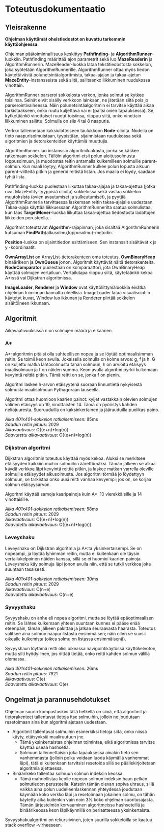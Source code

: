 # Toteutusdokumentaatio

## Yleisrakenne

**Ohjelman käyttämät oheistiedostot on kuvattu tarkemmin käyttöohjeessa.**

Ohjelman päätoiminnallisuus keskittyy **Pathfinding**- ja **AlgorithmRunner**-luokkiin. Pathfinding määrittää ajon parametrit sekä luo **MazeReaderin** ja AlgorithmRunnerin. MazeReader-luokka lataa tekstitiedostosta sokkelon, joka syötetään AlgorithmRunnerille. AlgorithmRunner ottaa myös tiedon käytettävästä polunetsintäalgoritmista, takaa-ajajan ja takaa-ajetun **MazeEntity**-instansseista sekä siitä, sallitaanko liikkuminen ruudukossa vinottain.

AlgorithmRunner parseroi sokkelosta verkon, jonka solmut se kytkee toisiinsa. Seinät eivät sisälly verkkoon lainkaan, ne jätetään siitä pois jo parserointivaiheessa. Näin polunetsintäalgoritmin ei tarvitse käyttää aikaa tarkistaakseen, onko ruutu kuljettava vai ei (paitsi ovien tapauksessa). Se, kytketäänkö vinottaiset ruudut toisiinsa, riippuu siitä, onko vinottain liikkuminen sallittu. Solmulla on siis 4 tai 8 naapuria.

Verkko tallennetaan kaksiulotteiseen taulukkoon **Node**-olioita. Nodella on tieto naapurisolmuistaan, tyypistään, sijainnistaan ruudukossa sekä algoritmien ja tietorakenteiden käyttämiä muuttujia.

AlgorithmRunner luo instanssin algoritmiluokasta, jonka se käskee ratkomaan sokkelon. Tällöin algoritmi etsii polun aloitussolmusta loppusolmuun, ja muodostaa reitin antamalla kulkemilleen solmuille parent-solmun. Kun maali löytyy, AlgorithmRunner kulkee polun lopusta alkuun parent-viitteitä pitkin ja generoi reitistä listan. Jos maalia ei löydy, saadaan tyhjä lista.

Pathfinding-luokka puolestaan liikuttaa takaa-ajajaa ja takaa-ajettua (jotka ovat MazeEntity-tyyppisiä olioita) sokkelossa sekä vastaa sokkelon muutoksista (ovien avautumiset ja sulkeutumiset), ja pyytää AlgorithmRunneria tarvittaessa laskemaan reitin takaa-ajajalle uudestaan. Takaa-ajaja käyttää liikkuessaan AlgorithmRunnerilta saatua solmulistaa, kun taas **TargetMover**-luokka liikuttaa takaa-ajettua tiedostosta ladattujen liikkeiden perusteella.

Algoritmit toteuttavat **Algorithm**-rajapinnan, joka sisältää AlgorithmRunnerin kutsuman **FindPath**(alkusolmu,loppusolmu)-metodin.

**Position**-luokka on sijaintitiedon esittämiseen. Sen instanssit sisältävät x ja y -koordinaatit.

**OwnArrayList** on ArrayList-tietorakenteen oma toteutus, **OwnBinaryHeap** binäärikeon ja **OwnQueue** jonon. Algoritmit käyttävät näitä tietorakenteita. **NodeComparator** puolestaan on komparaattori, jota OwnBinaryHeap käyttää solmujen vertailuun. Vertailutapa riippuu siitä, käytetäänkö kekoa A*:ssä vai Dijkstran algoritmissa.

**ImageLoader**, **Renderer** ja **Window** ovat käyttöliittymäluokkia eivätkä ohjelman toiminnan kannalta oleellisia. ImageLoader lataa visualisointiin käytetyt kuvat, Window luo ikkunan ja Renderer piirtää sokkelon sisältöineen ikkunaan.

## Algoritmit

Aikavaativuuksissa n on solmujen määrä ja e kaarien.

### A*

A*-algoritmin pitäisi olla suhteellisen nopea ja se löytää optimaalisimman reitin. Se toimii keon avulla. Jokaisella solmulla on kolme arvoa: g, f ja h. G on kuljettu matka lähtösolmusta tähän solmuun, h on arvioitu etäisyys maalisolmuun ja f on näiden summa. Keon avulla algoritmi pyrkii kulkemaan kevyintä reittiä pitkin. Tämä reitti on se, jonka f on pienin.

Algoritmi laskee h-arvon etäisyytenä suoraan linnuntietä nykyisestä solmusta maalisolmuun Pythagoraan lauseella.

Algoritmi ottaa huomioon kaarien painot: kyljet vastakkain olevien solmujen välinen etäisyys on 10, vinottaisten 14. Tämä on pyöristys kahden neliöjuuresta. Suoruuduilla on kaksinkertainen ja jääruuduilla puolikas paino.

*Aika 401x401-sokkelon ratkaisemiseen:* 85ms<br />
*Saadun reitin pituus:* 2029<br />
*Aikavaativuus:* O((e+n)*log(n))<br />
*Saavutettu aikavaativuus:* O((e+n)*log(n))<br />

### Dijkstran algoritmi

Dijkstran algoritmin toteutus käyttää myös kekoa. Aluksi se merkitsee etäisyyden kaikkiin muihin solmuihin äärettömäksi. Tämän jälkeen se alkaa käydä verkkoa läpi kevyintä reittiä pitkin, ja laskee matkan varrella oleville solmuille etäisyydet alkusolmusta. Jos algoritmi törmää jo löydettyyn solmuun, se tarkistaa onko uusi reitti vanhaa kevyempi; jos on, se korjaa solmun etäisyysarvon.

Algoritmi käyttää samoja kaaripainoja kuin A*: 10 vierekkäisille ja 14 vinottaisille.

*Aika 401x401-sokkelon ratkaisemiseen:* 58ms<br />
*Saadun reitin pituus:* 2029<br />
*Aikavaativuus:* O((e+n)*log(n))<br />
*Saavutettu aikavaativuus:* O((e+n)*log(n))<br />

### Leveyshaku

Leveyshaku on Dijkstran algoritmia ja A*:ta yksinkertaisempi. Se on nopeampi, ja löytää lyhimmän reitin, mutta ei kuitenkaan ole täysin vertailukelpoinen näiden kanssa, sillä se ei huomioi kaarien painoja. Leveyshaku käy solmuja läpi jonon avulla niin, että se tutkii verkkoa joka suuntaan tasaisesti.

*Aika 401x401-sokkelon ratkaisemiseen:* 30ms<br />
*Saadun reitin pituus:* 2029<br />
*Aikavaativuus:* O(n+e)<br />
*Saavutettu aikavaativuus:* O(n+e)<br />

### Syvyyshaku

Syvyyshaku on anhe eli nopea algoritmi, mutta se löytää epäoptimaalisen reitin. Se lähtee kulkemaan yhteen suuntaan kunnes ei pääse enää eteenpäin, tämän jälkeen pakittaa ja jatkaa seuraavasta haarasta. Toteutus valitsee aina solmun naapurilistasta ensimmäisen; näin ollen se suosii oikealle kulkemista (oikea solmu on listassa ensimmäisenä).

Syvyyshaun löytämä reitti olisi oikeassa navigointikäytössä käyttökelvoton, mutta silti hyödyllinen, jos riittää tietää, onko reitti kahden solmun välillä olemassa.

*Aika 401x401-sokkelon ratkaisemiseen:* 26ms<br />
*Saadun reitin pituus:* 7921<br />
*Aikavaativuus:* O(e)<br />
*Saavutettu aikavaativuus:* O(e)<br />

## Ongelmat ja parannusehdotukset

Ohjelman suurin kompastuskivi tällä hetkellä on siinä, että algoritmit ja tietorakenteet tallentavat tietoja itse solmuihin, jolloin ne joudutaan resetoimaan aina kun algoritmi ajetaan uudestaan.
* Algoritmit tallentavat solmuihin esimerkiksi tietoja siitä, onko niissä käyty, etäisyyksiä maaliruutuun jne.
  * Tämä yksinkertaistaa ohjelman toimintaa, eikä algoritmissa tarvitse käyttää useaa hashsetiä.
  * Solmuun tallennettaisiin joka tapauksessa ainakin tieto sen vanhemmasta (jolloin polku voidaan luoda käymällä vanhemmat läpi), tätä ei kuitenkaan tarvitsisi resetoida sillä se päällekirjoitetaan algoritmia ajettaessa.
* Binäärikeko tallentaa solmuun solmun indeksin keossa.
  * Tämä mahdollistaa keolle nopean solmun indeksin haun pelkän solmutiedon perusteella.
Katsoin tämän olevan sopiva uhraus, sillä vaikka aina polun uudelleenlaskennan yhteydessä joudutaan käymään koko verkko läpi ja resetoimaan jokainen solmu, on tähän käytetty aika kuitenkin vain noin 3% koko ohjelman suoritusajasta. Tämän järjestelmän korvaaminen algoritmeissa hashseteillä ja binäärikeossa keon läpikäynnillä on periaatteessa yksinkertaista.

Syvyyshakualgoritmi on rekursiivinen, joten suurilla sokkeloilla se kaatuu stack overflow -virheeseen.